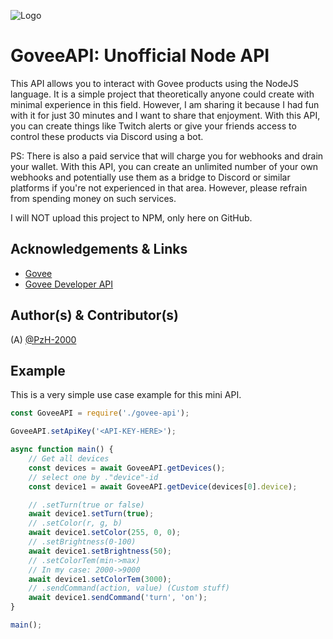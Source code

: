 
![Logo](https://seeklogo.com/images/G/govee-logo-0679C21EC9-seeklogo.com.png)


# GoveeAPI: Unofficial Node API
This API allows you to interact with Govee products using the NodeJS language. It is a simple project that theoretically anyone could create with minimal experience in this field. However, I am sharing it because I had fun with it for just 30 minutes and I want to share that enjoyment. With this API, you can create things like Twitch alerts or give your friends access to control these products via Discord using a bot.


PS: There is also a paid service that will charge you for webhooks and drain your wallet. With this API, you can create an unlimited number of your own webhooks and potentially use them as a bridge to Discord or similar platforms if you're not experienced in that area. However, please refrain from spending money on such services.

I will NOT upload this project to NPM, only here on GitHub.
## Acknowledgements & Links
+ [Govee](govee.com)
+ [Govee Developer API](https://govee-public.s3.amazonaws.com/developer-docs/GoveeDeveloperAPIReference.pdf)

## Author(s) & Contributor(s)
(A) [@PzH-2000](https://github.com/PzH-2000)

## Example
This is a very simple use case example for this mini API.

```js
const GoveeAPI = require('./govee-api');

GoveeAPI.setApiKey('<API-KEY-HERE>');

async function main() {
    // Get all devices
    const devices = await GoveeAPI.getDevices();
    // select one by ."device"-id
    const device1 = await GoveeAPI.getDevice(devices[0].device);

    // .setTurn(true or false)
    await device1.setTurn(true);
    // .setColor(r, g, b)
    await device1.setColor(255, 0, 0);
    // .setBrightness(0-100)
    await device1.setBrightness(50);
    // .setColorTem(min->max)
    // In my case: 2000->9000
    await device1.setColorTem(3000);
    // .sendCommand(action, value) (Custom stuff)
    await device1.sendCommand('turn', 'on');
}

main();
```
